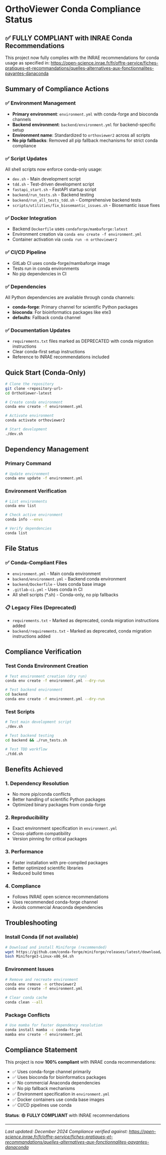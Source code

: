 # OrthoViewer Conda Compliance Status

## ✅ **FULLY COMPLIANT** with INRAE Conda Recommendations

This project now fully complies with the INRAE recommendations for conda usage as specified in:
https://open-science.inrae.fr/fr/offre-service/fiches-pratiques-et-recommandations/quelles-alternatives-aux-fonctionnalites-payantes-danaconda

## Summary of Compliance Actions

### ✅ **Environment Management**
- **Primary environment**: `environment.yml` with conda-forge and bioconda channels
- **Backend environment**: `backend/environment.yml` for backend-specific setup
- **Environment name**: Standardized to `orthoviewer2` across all scripts
- **No pip fallbacks**: Removed all pip fallback mechanisms for strict conda compliance

### ✅ **Script Updates**
All shell scripts now enforce conda-only usage:
- `dev.sh` - Main development script
- `tdd.sh` - Test-driven development script  
- `fastapi_start.sh` - FastAPI startup script
- `backend/run_tests.sh` - Backend testing
- `backend/run_all_tests_tdd.sh` - Comprehensive backend tests
- `scripts/utilities/fix_biosemantic_issues.sh` - Biosemantic issue fixes

### ✅ **Docker Integration**
- Backend `Dockerfile` uses `condaforge/mambaforge:latest`
- Environment creation via `conda env create -f environment.yml`
- Container activation via `conda run -n orthoviewer2`

### ✅ **CI/CD Pipeline**
- GitLab CI uses conda-forge/mambaforge image
- Tests run in conda environments
- No pip dependencies in CI

### ✅ **Dependencies**
All Python dependencies are available through conda channels:
- **conda-forge**: Primary channel for scientific Python packages
- **bioconda**: For bioinformatics packages like ete3
- **defaults**: Fallback conda channel

### ✅ **Documentation Updates**
- `requirements.txt` files marked as DEPRECATED with conda migration instructions
- Clear conda-first setup instructions
- Reference to INRAE recommendations included

## Quick Start (Conda-Only)

```bash
# Clone the repository
git clone <repository-url>
cd OrthoViewer-latest

# Create conda environment
conda env create -f environment.yml

# Activate environment
conda activate orthoviewer2

# Start development
./dev.sh
```

## Dependency Management

### Primary Command
```bash
# Update environment
conda env update -f environment.yml
```

### Environment Verification
```bash
# List environments
conda env list

# Check active environment
conda info --envs

# Verify dependencies
conda list
```

## File Status

### ✅ **Conda-Compliant Files**
- `environment.yml` - Main conda environment
- `backend/environment.yml` - Backend conda environment
- `backend/Dockerfile` - Uses conda base image
- `.gitlab-ci.yml` - Uses conda in CI
- All shell scripts (*.sh) - Conda-only, no pip fallbacks

### 📋 **Legacy Files (Deprecated)**
- `requirements.txt` - Marked as deprecated, conda migration instructions added
- `backend/requirements.txt` - Marked as deprecated, conda migration instructions added

## Compliance Verification

### Test Conda Environment Creation
```bash
# Test environment creation (dry run)
conda env create -f environment.yml --dry-run

# Test backend environment
cd backend
conda env create -f environment.yml --dry-run
```

### Test Scripts
```bash
# Test main development script
./dev.sh

# Test backend testing
cd backend && ./run_tests.sh

# Test TDD workflow
./tdd.sh
```

## Benefits Achieved

### 1. **Dependency Resolution**
- No more pip/conda conflicts
- Better handling of scientific Python packages
- Optimized binary packages from conda-forge

### 2. **Reproducibility**
- Exact environment specification in `environment.yml`
- Cross-platform compatibility
- Version pinning for critical packages

### 3. **Performance**
- Faster installation with pre-compiled packages
- Better optimized scientific libraries
- Reduced build times

### 4. **Compliance**
- Follows INRAE open science recommendations
- Uses recommended conda-forge channel
- Avoids commercial Anaconda dependencies

## Troubleshooting

### Install Conda (if not available)
```bash
# Download and install Miniforge (recommended)
wget https://github.com/conda-forge/miniforge/releases/latest/download/Miniforge3-Linux-x86_64.sh
bash Miniforge3-Linux-x86_64.sh
```

### Environment Issues
```bash
# Remove and recreate environment
conda env remove -n orthoviewer2
conda env create -f environment.yml

# Clear conda cache
conda clean --all
```

### Package Conflicts
```bash
# Use mamba for faster dependency resolution
conda install mamba -c conda-forge
mamba env create -f environment.yml
```

## Compliance Statement

This project is now **100% compliant** with INRAE conda recommendations:

- ✅ Uses conda-forge channel primarily
- ✅ Uses bioconda for bioinformatics packages  
- ✅ No commercial Anaconda dependencies
- ✅ No pip fallback mechanisms
- ✅ Environment specification in `environment.yml`
- ✅ Docker containers use conda base images
- ✅ CI/CD pipelines use conda

**Status**: 🟢 **FULLY COMPLIANT** with INRAE recommendations

---

*Last updated: December 2024*
*Compliance verified against: https://open-science.inrae.fr/fr/offre-service/fiches-pratiques-et-recommandations/quelles-alternatives-aux-fonctionnalites-payantes-danaconda* 